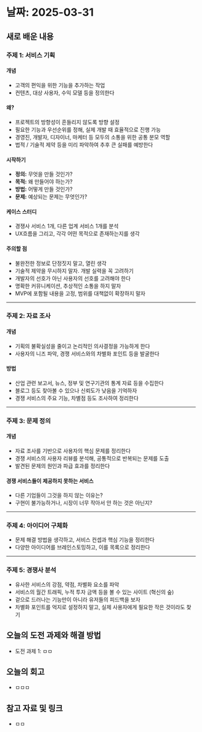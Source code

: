 # 날짜: 2025-03-31

## 새로 배운 내용
### 주제 1: 서비스 기획
#### 개념
- 고객의 편익을 위한 기능을 추가하는 작업
- 컨텐츠, 대상 사용자, 수익 모델 등을 정의한다

#### 왜?
- 프로젝트의 방향성이 흔들리지 않도록 방향 설정
- 필요한 기능과 우선순위를 정해, 실제 개발 때 효율적으로 진행 가능
- 경영진, 개발자, 디자이너, 마케터 등 모두의 소통을 위한 공통 분모 역할
- 법적 / 기술적 제약 등을 미리 파악하여 추후 큰 실패를 예방한다

#### 시작하기
- **정의:** 무엇을 만들 것인가?
- **목적:** 왜 만들어야 하는가?
- **방법:** 어떻게 만들 것인가?
- **문제:** 예상되는 문제는 무엇인가?

#### 케이스 스터디
- 경쟁사 서비스 1개, 다른 업계 서비스 1개를 분석
- UX흐름을 그리고, 각각 어떤 목적으로 존재하는지를 생각

#### 주의할 점
- 불완전한 정보로 단정짓지 말고, 열린 생각
- 기술적 제약을 무시하지 말자. 개발 실력을 꼭 고려하기
- 개발자의 선호가 아닌 사용자의 선호를 고려해야 한다
- 명확한 커뮤니케이션, 추상적인 소통을 하지 말자
- MVP에 포함될 내용을 고정, 범위를 대책없이 확장하지 말자

---

### 주제 2: 자료 조사
#### 개념
- 기획의 불확실성을 줄이고 논리적인 의사결정을 가능하게 한다
- 사용자의 니즈 파악, 경쟁 서비스와의 차별화 포인트 등을 발굴한다

#### 방법
- 산업 관련 보고서, 뉴스, 정부 및 연구기관의 통계 자료 등을 수집한다
- 블로그 등도 찾아볼 수 있으나 신뢰도가 낮음을 기억하자
- 경쟁 서비스의 주요 기능, 차별점 등도 조사하여 정리한다

---

### 주제 3: 문제 정의
#### 개념
- 자료 조사를 기반으로 사용자의 핵심 문제를 정리한다
- 경쟁 서비스의 사용자 리뷰를 분석해, 공통적으로 반복되는 문제를 도출
- 발견된 문제의 원인과 파급 효과를 정리한다

#### 경쟁 서비스들이 제공하지 못하는 서비스
- 다른 기업들이 그것을 하지 않는 이유는?
- 구현이 불가능하거나, 시장이 너무 작아서 안 하는 것은 아닌지?

---

### 주제 4: 아이디어 구체화
- 문제 해결 방법을 생각하고, 서비스 컨셉과 핵심 기능을 정리한다
- 다양한 아이디어를 브레인스토밍하고, 이를 목록으로 정리한다

---

### 주제 5: 경쟁사 분석
- 유사한 서비스의 강점, 약점, 차별화 요소를 파악
- 서비스의 월간 트래픽, 누적 투자 금액 등을 볼 수 있는 사이트 (혁신의 숲)
- 겉으로 드러나는 기능만이 아니라 유저들의 피드백을 보자
- 차별화 포인트를 억지로 설정하지 말고, 실제 사용자에게 필요한 작은 것이라도 찾기

## 오늘의 도전 과제와 해결 방법
- 도전 과제 1: ㅁㅁ

## 오늘의 회고
- ㅁㅁㅁ
  
## 참고 자료 및 링크
- ㅁㅁ

